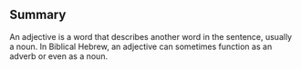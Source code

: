 ## Summary
An adjective is a word that describes another word in the sentence, usually a noun. In Biblical Hebrew, an adjective can sometimes function as an adverb or even as a noun.
